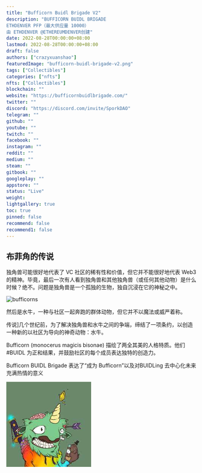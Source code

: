 ```yaml
---
title: "Bufficorn Buidl Brigade V2"
description: "BUFFICORN BUIDL BRIGADE
ETHDENVER PFP（最大供应量 10000）
由 ETHDENVER @ETHEREUMDENVER创建"
date: 2022-08-28T00:00:00+08:00
lastmod: 2022-08-28T00:00:00+08:00
draft: false
authors: ["crazyxuanshao"]
featuredImage: "bufficorn-buidl-brigade-v2.png"
tags: ["Collectibles"]
categories: ["nfts"]
nfts: ["Collectibles"]
blockchain: ""
website: "https://bufficornbuidlbrigade.com/"
twitter: ""
discord: "https://discord.com/invite/SporkDAO"
telegram: ""
github: ""
youtube: ""
twitch: ""
facebook: ""
instagram: ""
reddit: ""
medium: ""
steam: ""
gitbook: ""
googleplay: ""
appstore: ""
status: "Live"
weight: 
lightgallery: true
toc: true
pinned: false
recommend: false
recommend1: false
---
```

## 布菲角的传说

独角兽可能很好地代表了 VC 社区的稀有性和价值，但它并不能很好地代表 Web3 的精神。毕竟，最后一次有人看到独角兽和其他独角兽（或任何其他动物）是什么时候？绝不。问题是独角兽是一个孤独的生物，独自沉浸在它的神秘之中。

![bufficorns](bufficorns.png)

然后是水牛，一种与社区一起奔跑的群体动物，但它并不以魔法或威严着称。

传说]几个世纪前，为了解决独角兽和水牛之间的争端，缔结了一项条约，以创造一种新的以社区为导向的神奇动物：水牛。

Bufficorn (monocerus magicis bisonae) 描绘了两全其美的人格特质。他们#BUIDL 为正和结果，并鼓励社区的每个成员表达独特的创造力。

Bufficorn  BUIDL Brigade 表达了“成为 Bufficorn”以及对BUIDLing 去中心化未来充满热情的意义

![nsaif](nsaif.png)